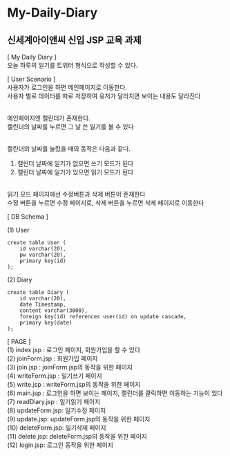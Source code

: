 # My-Daily-Diary

## 신세계아이앤씨 신입 JSP 교육 과제

[ My Daily Diary ]
<br>오늘 하루의 일기를 트위터 형식으로 작성할 수 있다.

[ User Scenario ]
<br>사용자가 로그인을 하면 메인페이지로 이동한다.
<br>사용자 별로 데이터를 따로 저장하여 유저가 달라지면 보이는 내용도 달라진다

<br>메인페이지엔 캘린더가 존재한다.
<br>캘린더의 날짜를 누르면 그 날 쓴 일기를 볼 수 있다

<br>캘린더의 날짜를 눌렀을 때의 동작은 다음과 같다. 
1. 캘린더 날짜에 일기가 없으면 쓰기 모드가 된다
2. 캘린더 날짜에 일기가 있으면 읽기 모드가 된다

<br>읽기 모드 페이지에선 수정버튼과 삭제 버튼이 존재한다
<br>수정 버튼을 누르면 수정 페이지로, 삭제 버튼을 누르면 삭제 페이지로 이동한다

[ DB Schema ]

(1) User
```
create table User (
	id varchar(20),
	pw varchar(20),
	primary key(id)
);
```

(2) Diary
```
create table Diary (
	id varchar(20), 
	date Timestamp,
	content varchar(3000),
	foreign key(id) references user(id) on update cascade,
	primary key(date)
); 
```

[ PAGE ]
<br>(1) index.jsp : 로그인 페이지, 회원가입을 할 수 있다
<br>(2) joinForm.jsp : 회원가입 페이지
<br>(3) join.jsp : joinForm.jsp의 동작을 위한 페이지
<br>(4) writeForm.jsp : 일기쓰기 페이지
<br>(5) write.jsp : writeForm.jsp의 동작을 위한 페이지
<br>(6) main.jsp : 로그인을 하면 보이는 페이지, 캘린더를 클릭하면 이동하는 기능이 있다
<br>(7) readDiary.jsp : 일기읽기 페이지
<br>(8) updateForm.jsp: 일기수정 페이지
<br>(9) update.jsp: updateForm.jsp의 동작을 위한 페이지
<br>(10) deleteForm.jsp: 일기삭제 페이지
<br>(11) delete.jsp: deleteForm.jsp의 동작을 위한 페이지
<br>(12) login.jsp: 로그인 동작을 위한 페이지
